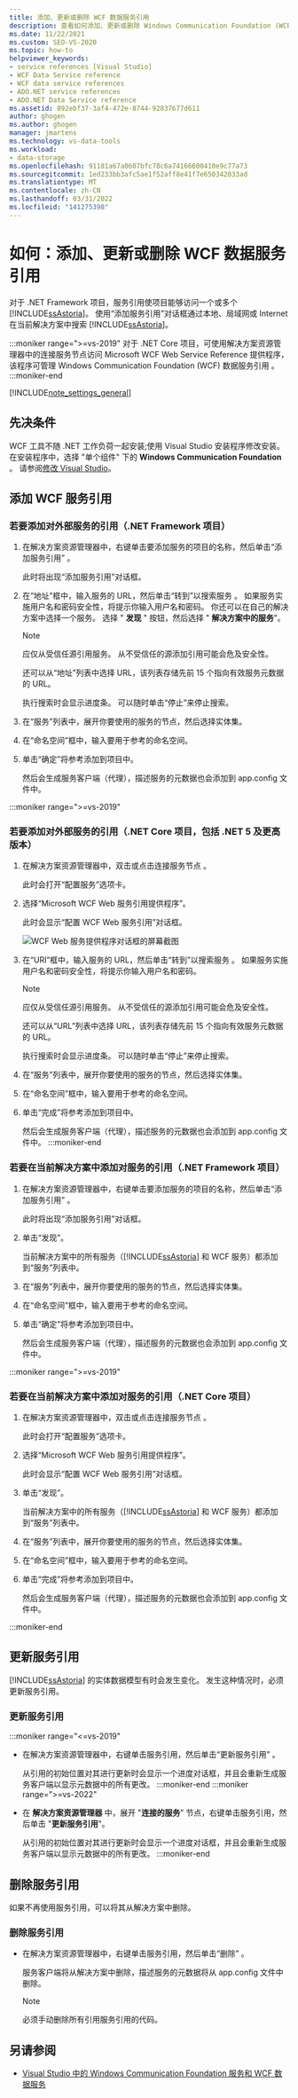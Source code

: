 ```yaml
---
title: 添加、更新或删除 WCF 数据服务引用
description: 查看如何添加、更新或删除 Windows Communication Foundation (WCF) 数据服务引用。
ms.date: 11/22/2021
ms.custom: SEO-VS-2020
ms.topic: how-to
helpviewer_keywords:
- service references [Visual Studio]
- WCF Data Service reference
- WCF data service references
- ADO.NET service references
- ADO.NET Data Service reference
ms.assetid: 892ebf37-3af4-472e-8744-92837677d611
author: ghogen
ms.author: ghogen
manager: jmartens
ms.technology: vs-data-tools
ms.workload:
- data-storage
ms.openlocfilehash: 91181a67a0607bfc78c6a74166600410e9c77a73
ms.sourcegitcommit: 1ed233bb3afc5ae1f52aff8e41f7e650342033ad
ms.translationtype: MT
ms.contentlocale: zh-CN
ms.lasthandoff: 03/31/2022
ms.locfileid: "141275398"
---
```

# <a name="how-to-add-update-or-remove-a-wcf-data-service-reference"></a>如何：添加、更新或删除 WCF 数据服务引用

对于 .NET Framework 项目，服务引用使项目能够访问一个或多个 [!INCLUDE[ssAstoria](../data-tools/includes/ssastoria_md.md)]。 使用“添加服务引用”对话框通过本地、局域网或 Internet 在当前解决方案中搜索 [!INCLUDE[ssAstoria](../data-tools/includes/ssastoria_md.md)]。

:::moniker range=">=vs-2019"
对于 .NET Core 项目，可使用解决方案资源管理器中的连接服务节点访问 Microsoft WCF Web Service Reference 提供程序，该程序可管理 Windows Communication Foundation (WCF) 数据服务引用  。
:::moniker-end

[!INCLUDE[note_settings_general](../data-tools/includes/note_settings_general_md.md)]

## <a name="prerequisites"></a>先决条件

WCF 工具不随 .NET 工作负荷一起安装;使用 Visual Studio 安装程序修改安装。 在安装程序中，选择 "单个组件" 下的 **Windows Communication Foundation** 。 请参阅[修改 Visual Studio](../install/modify-visual-studio.md)。

## <a name="add-a-wcf-service-reference"></a>添加 WCF 服务引用

### <a name="to-add-a-reference-to-an-external-service-net-framework-projects"></a>若要添加对外部服务的引用（.NET Framework 项目）

1. 在解决方案资源管理器中，右键单击要添加服务的项目的名称，然后单击“添加服务引用” 。

   此时将出现“添加服务引用”对话框。

1. 在“地址”框中，输入服务的 URL，然后单击“转到”以搜索服务 。 如果服务实施用户名和密码安全性，将提示你输入用户名和密码。 你还可以在自己的解决方案中选择一个服务。 选择 " **发现** " 按钮，然后选择 " **解决方案中的服务**"。

    > [!NOTE]
    > 应仅从受信任源引用服务。 从不受信任的源添加引用可能会危及安全性。

     还可以从“地址”列表中选择 URL，该列表存储先前 15 个指向有效服务元数据的 URL。

     执行搜索时会显示进度条。 可以随时单击“停止”来停止搜索。

1. 在“服务”列表中，展开你要使用的服务的节点，然后选择实体集。

1. 在“命名空间”框中，输入要用于参考的命名空间。

1. 单击“确定”将参考添加到项目中。

     然后会生成服务客户端（代理），描述服务的元数据也会添加到 app.config 文件中。

:::moniker range=">=vs-2019"
### <a name="to-add-a-reference-to-an-external-service-net-core-projects-including-net-5-and-later"></a>若要添加对外部服务的引用（.NET Core 项目，包括 .NET 5 及更高版本）

1. 在解决方案资源管理器中，双击或点击连接服务节点 。

   此时会打开“配置服务”选项卡。

1. 选择“Microsoft WCF Web 服务引用提供程序”。

   此时会显示“配置 WCF Web 服务引用”对话框。

   ![WCF Web 服务提供程序对话框的屏幕截图](media/vs-2019/configure-wcf-web-service-reference-dialog.png)

1. 在“URI”框中，输入服务的 URL，然后单击“转到”以搜索服务 。 如果服务实施用户名和密码安全性，将提示你输入用户名和密码。

    > [!NOTE]
    > 应仅从受信任源引用服务。 从不受信任的源添加引用可能会危及安全性。

     还可以从“URL”列表中选择 URL，该列表存储先前 15 个指向有效服务元数据的 URL。

     执行搜索时会显示进度条。 可以随时单击“停止”来停止搜索。

1. 在“服务”列表中，展开你要使用的服务的节点，然后选择实体集。

1. 在“命名空间”框中，输入要用于参考的命名空间。

1. 单击“完成”将参考添加到项目中。

     然后会生成服务客户端（代理），描述服务的元数据也会添加到 app.config 文件中。
:::moniker-end

### <a name="to-add-a-reference-to-a-service-in-the-current-solution-net-framework-projects"></a>若要在当前解决方案中添加对服务的引用（.NET Framework 项目）

1. 在解决方案资源管理器中，右键单击要添加服务的项目的名称，然后单击“添加服务引用” 。

    此时将出现“添加服务引用”对话框。

1. 单击“发现”。

    当前解决方案中的所有服务（[!INCLUDE[ssAstoria](../data-tools/includes/ssastoria_md.md)] 和 WCF 服务）都添加到“服务”列表中。

1. 在“服务”列表中，展开你要使用的服务的节点，然后选择实体集。

1. 在“命名空间”框中，输入要用于参考的命名空间。

1. 单击“确定”将参考添加到项目中。

    然后会生成服务客户端（代理），描述服务的元数据也会添加到 app.config 文件中。

:::moniker range=">=vs-2019"

### <a name="to-add-a-reference-to-a-service-in-the-current-solution-net-core-projects"></a>若要在当前解决方案中添加对服务的引用（.NET Core 项目）

1. 在解决方案资源管理器中，双击或点击连接服务节点 。 

   此时会打开“配置服务”选项卡。

1. 选择“Microsoft WCF Web 服务引用提供程序”。

   此时会显示“配置 WCF Web 服务引用”对话框。

1. 单击“发现”。

    当前解决方案中的所有服务（[!INCLUDE[ssAstoria](../data-tools/includes/ssastoria_md.md)] 和 WCF 服务）都添加到“服务”列表中。

1. 在“服务”列表中，展开你要使用的服务的节点，然后选择实体集。

1. 在“命名空间”框中，输入要用于参考的命名空间。

1. 单击“完成”将参考添加到项目中。

    然后会生成服务客户端（代理），描述服务的元数据也会添加到 app.config 文件中。

:::moniker-end

## <a name="update-a-service-reference"></a>更新服务引用

[!INCLUDE[ssAstoria](../data-tools/includes/ssastoria_md.md)] 的实体数据模型有时会发生变化。 发生这种情况时，必须更新服务引用。

### <a name="to-update-a-service-reference"></a>更新服务引用

:::moniker range="<=vs-2019"
- 在解决方案资源管理器中，右键单击服务引用，然后单击“更新服务引用” 。

     从引用的初始位置对其进行更新时会显示一个进度对话框，并且会重新生成服务客户端以显示元数据中的所有更改。
:::moniker-end
:::moniker range=">=vs-2022"
- 在 **解决方案资源管理器** 中，展开 "**连接的服务**" 节点，右键单击服务引用，然后单击 "**更新服务引用**"。

     从引用的初始位置对其进行更新时会显示一个进度对话框，并且会重新生成服务客户端以显示元数据中的所有更改。
:::moniker-end

## <a name="remove-a-service-reference"></a>删除服务引用

如果不再使用服务引用，可以将其从解决方案中删除。

### <a name="to-remove-a-service-reference"></a>删除服务引用

- 在解决方案资源管理器中，右键单击服务引用，然后单击“删除” 。

     服务客户端将从解决方案中删除，描述服务的元数据将从 app.config 文件中删除。

    > [!NOTE]
    > 必须手动删除所有引用服务引用的代码。

## <a name="see-also"></a>另请参阅

- [Visual Studio 中的 Windows Communication Foundation 服务和 WCF 数据服务](../data-tools/windows-communication-foundation-services-and-wcf-data-services-in-visual-studio.md)
